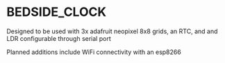 BEDSIDE_CLOCK
=============
Designed to be used with 3x adafruit neopixel 8x8 grids, an RTC, and and LDR
configurable through serial port

Planned additions include WiFi connectivity with an esp8266
